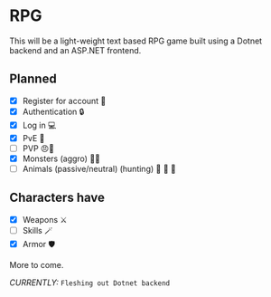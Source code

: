 # RPG

This will be a light-weight text based RPG game built using a Dotnet backend and an ASP.NET frontend.

## Planned

- [x] Register for account 🧾
- [x] Authentication 🔒
- [x] Log in 💻
- [x] PvE 🤖
- [ ] PVP 😠💢
- [x] Monsters (aggro) 🐉🐲
- [ ] Animals (passive/neutral) (hunting) 🏹 🐻 🦌

## Characters have

- [x] Weapons ⚔️
- [ ] Skills 🪄
- [x] Armor 🛡️

More to come.

*CURRENTLY:* `Fleshing out Dotnet backend`
